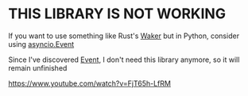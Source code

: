 # THIS LIBRARY IS NOT WORKING

If you want to use something like Rust's [Waker](https://doc.rust-lang.org/std/task/struct.Waker.html) but in Python, consider using [asyncio.Event](https://docs.python.org/3/library/asyncio-sync.html#asyncio.Event)

Since I've discovered [Event](https://docs.python.org/3/library/asyncio-sync.html#asyncio.Event), I don't need this library anymore, so it will remain unfinished

https://www.youtube.com/watch?v=FjT65h-LfRM
